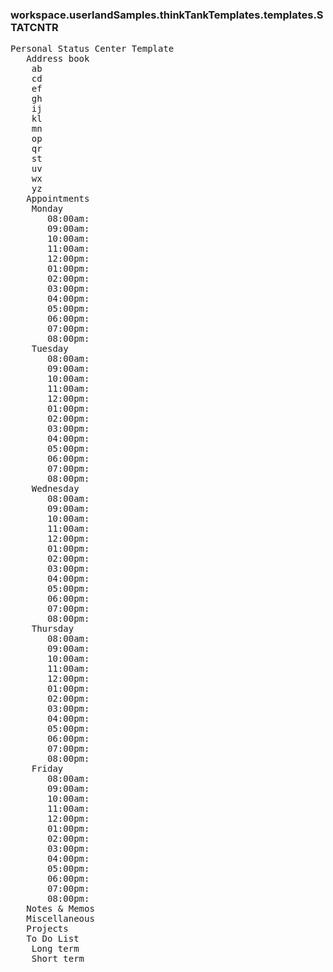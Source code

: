 ### workspace.userlandSamples.thinkTankTemplates.templates.STATCNTR
<pre>
Personal Status Center Template
   Address book
    ab
    cd
    ef
    gh
    ij
    kl
    mn
    op
    qr
    st
    uv
    wx
    yz
   Appointments
    Monday
       08:00am: 
       09:00am: 
       10:00am: 
       11:00am: 
       12:00pm: 
       01:00pm: 
       02:00pm: 
       03:00pm: 
       04:00pm: 
       05:00pm: 
       06:00pm: 
       07:00pm: 
       08:00pm: 
    Tuesday
       08:00am: 
       09:00am: 
       10:00am: 
       11:00am: 
       12:00pm: 
       01:00pm: 
       02:00pm: 
       03:00pm: 
       04:00pm: 
       05:00pm: 
       06:00pm: 
       07:00pm: 
       08:00pm: 
    Wednesday
       08:00am: 
       09:00am: 
       10:00am: 
       11:00am: 
       12:00pm: 
       01:00pm: 
       02:00pm: 
       03:00pm: 
       04:00pm: 
       05:00pm: 
       06:00pm: 
       07:00pm: 
       08:00pm: 
    Thursday
       08:00am: 
       09:00am: 
       10:00am: 
       11:00am: 
       12:00pm: 
       01:00pm: 
       02:00pm: 
       03:00pm: 
       04:00pm: 
       05:00pm: 
       06:00pm: 
       07:00pm: 
       08:00pm: 
    Friday
       08:00am: 
       09:00am: 
       10:00am: 
       11:00am: 
       12:00pm: 
       01:00pm: 
       02:00pm: 
       03:00pm: 
       04:00pm: 
       05:00pm: 
       06:00pm: 
       07:00pm: 
       08:00pm: 
   Notes &amp; Memos
   Miscellaneous
   Projects
   To Do List
    Long term
    Short term 

</pre>